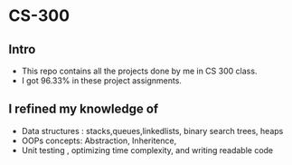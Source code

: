 # CS-300

## Intro 
- This repo contains all the projects done by me in CS 300 class. 
- I got 96.33% in these project assignments.
  
## I refined my knowledge of
- Data structures : stacks,queues,linkedlists, binary search trees, heaps
- OOPs concepts: Abstraction, Inheritence,
- Unit testing , optimizing time complexity, and writing readable code  
